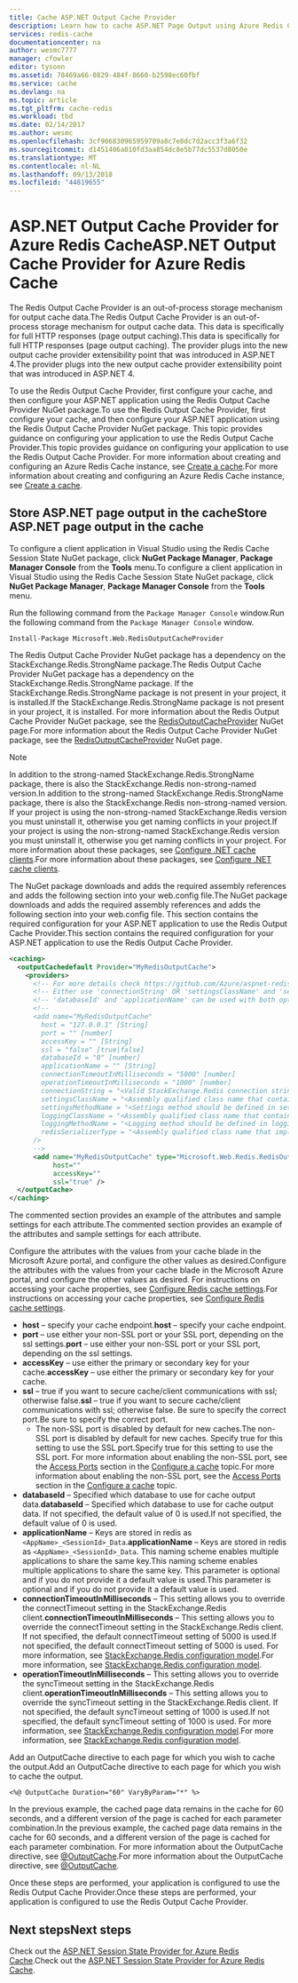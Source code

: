 ```yaml
---
title: Cache ASP.NET Output Cache Provider
description: Learn how to cache ASP.NET Page Output using Azure Redis Cache
services: redis-cache
documentationcenter: na
author: wesmc7777
manager: cfowler
editor: tysonn
ms.assetid: 78469a66-0829-484f-8660-b2598ec60fbf
ms.service: cache
ms.devlang: na
ms.topic: article
ms.tgt_pltfrm: cache-redis
ms.workload: tbd
ms.date: 02/14/2017
ms.author: wesmc
ms.openlocfilehash: 3cf906830965959709a8c7e8dc7d2acc3f3a6f32
ms.sourcegitcommit: d1451406a010fd3aa854dc8e5b77dc5537d8050e
ms.translationtype: MT
ms.contentlocale: nl-NL
ms.lasthandoff: 09/13/2018
ms.locfileid: "44819655"
---
```

# <a name="aspnet-output-cache-provider-for-azure-redis-cache"></a><span data-ttu-id="37b03-103">ASP.NET Output Cache Provider for Azure Redis Cache</span><span class="sxs-lookup"><span data-stu-id="37b03-103">ASP.NET Output Cache Provider for Azure Redis Cache</span></span>
<span data-ttu-id="37b03-104">The Redis Output Cache Provider is an out-of-process storage mechanism for output cache data.</span><span class="sxs-lookup"><span data-stu-id="37b03-104">The Redis Output Cache Provider is an out-of-process storage mechanism for output cache data.</span></span> <span data-ttu-id="37b03-105">This data is specifically for full HTTP responses (page output caching).</span><span class="sxs-lookup"><span data-stu-id="37b03-105">This data is specifically for full HTTP responses (page output caching).</span></span> <span data-ttu-id="37b03-106">The provider plugs into the new output cache provider extensibility point that was introduced in ASP.NET 4.</span><span class="sxs-lookup"><span data-stu-id="37b03-106">The provider plugs into the new output cache provider extensibility point that was introduced in ASP.NET 4.</span></span>

<span data-ttu-id="37b03-107">To use the Redis Output Cache Provider, first configure your cache, and then configure your ASP.NET application using the Redis Output Cache Provider NuGet package.</span><span class="sxs-lookup"><span data-stu-id="37b03-107">To use the Redis Output Cache Provider, first configure your cache, and then configure your ASP.NET application using the Redis Output Cache Provider NuGet package.</span></span> <span data-ttu-id="37b03-108">This topic provides guidance on configuring your application to use the Redis Output Cache Provider.</span><span class="sxs-lookup"><span data-stu-id="37b03-108">This topic provides guidance on configuring your application to use the Redis Output Cache Provider.</span></span> <span data-ttu-id="37b03-109">For more information about creating and configuring an Azure Redis Cache instance, see [Create a cache](cache-dotnet-how-to-use-azure-redis-cache.md#create-a-cache).</span><span class="sxs-lookup"><span data-stu-id="37b03-109">For more information about creating and configuring an Azure Redis Cache instance, see [Create a cache](cache-dotnet-how-to-use-azure-redis-cache.md#create-a-cache).</span></span>

## <a name="store-aspnet-page-output-in-the-cache"></a><span data-ttu-id="37b03-110">Store ASP.NET page output in the cache</span><span class="sxs-lookup"><span data-stu-id="37b03-110">Store ASP.NET page output in the cache</span></span>
<span data-ttu-id="37b03-111">To configure a client application in Visual Studio using the Redis Cache Session State NuGet package, click **NuGet Package Manager**, **Package Manager Console** from the **Tools** menu.</span><span class="sxs-lookup"><span data-stu-id="37b03-111">To configure a client application in Visual Studio using the Redis Cache Session State NuGet package, click **NuGet Package Manager**, **Package Manager Console** from the **Tools** menu.</span></span>

<span data-ttu-id="37b03-112">Run the following command from the `Package Manager Console` window.</span><span class="sxs-lookup"><span data-stu-id="37b03-112">Run the following command from the `Package Manager Console` window.</span></span>
    
```
Install-Package Microsoft.Web.RedisOutputCacheProvider
```

<span data-ttu-id="37b03-113">The Redis Output Cache Provider NuGet package has a dependency on the StackExchange.Redis.StrongName package.</span><span class="sxs-lookup"><span data-stu-id="37b03-113">The Redis Output Cache Provider NuGet package has a dependency on the StackExchange.Redis.StrongName package.</span></span> <span data-ttu-id="37b03-114">If the StackExchange.Redis.StrongName package is not present in your project, it is installed.</span><span class="sxs-lookup"><span data-stu-id="37b03-114">If the StackExchange.Redis.StrongName package is not present in your project, it is installed.</span></span> <span data-ttu-id="37b03-115">For more information about the Redis Output Cache Provider NuGet package, see the [RedisOutputCacheProvider](https://www.nuget.org/packages/Microsoft.Web.RedisOutputCacheProvider/) NuGet page.</span><span class="sxs-lookup"><span data-stu-id="37b03-115">For more information about the Redis Output Cache Provider NuGet package, see the [RedisOutputCacheProvider](https://www.nuget.org/packages/Microsoft.Web.RedisOutputCacheProvider/) NuGet page.</span></span>

>[!NOTE]
><span data-ttu-id="37b03-116">In addition to the strong-named StackExchange.Redis.StrongName package, there is also the StackExchange.Redis non-strong-named version.</span><span class="sxs-lookup"><span data-stu-id="37b03-116">In addition to the strong-named StackExchange.Redis.StrongName package, there is also the StackExchange.Redis non-strong-named version.</span></span> <span data-ttu-id="37b03-117">If your project is using the non-strong-named StackExchange.Redis version you must uninstall it, otherwise you get naming conflicts in your project.</span><span class="sxs-lookup"><span data-stu-id="37b03-117">If your project is using the non-strong-named StackExchange.Redis version you must uninstall it, otherwise you get naming conflicts in your project.</span></span> <span data-ttu-id="37b03-118">For more information about these packages, see [Configure .NET cache clients](cache-dotnet-how-to-use-azure-redis-cache.md#configure-the-cache-clients).</span><span class="sxs-lookup"><span data-stu-id="37b03-118">For more information about these packages, see [Configure .NET cache clients](cache-dotnet-how-to-use-azure-redis-cache.md#configure-the-cache-clients).</span></span>
>
>

<span data-ttu-id="37b03-119">The NuGet package downloads and adds the required assembly references and adds the following section into your web.config file.</span><span class="sxs-lookup"><span data-stu-id="37b03-119">The NuGet package downloads and adds the required assembly references and adds the following section into your web.config file.</span></span> <span data-ttu-id="37b03-120">This section contains the required configuration for your ASP.NET application to use the Redis Output Cache Provider.</span><span class="sxs-lookup"><span data-stu-id="37b03-120">This section contains the required configuration for your ASP.NET application to use the Redis Output Cache Provider.</span></span>

```xml
<caching>
  <outputCachedefault Provider="MyRedisOutputCache">
    <providers>
      <!-- For more details check https://github.com/Azure/aspnet-redis-providers/wiki -->
      <!-- Either use 'connectionString' OR 'settingsClassName' and 'settingsMethodName' OR use 'host','port','accessKey','ssl','connectionTimeoutInMilliseconds' and 'operationTimeoutInMilliseconds'. -->
      <!-- 'databaseId' and 'applicationName' can be used with both options. -->
      <!--
      <add name="MyRedisOutputCache" 
        host = "127.0.0.1" [String]
        port = "" [number]
        accessKey = "" [String]
        ssl = "false" [true|false]
        databaseId = "0" [number]
        applicationName = "" [String]
        connectionTimeoutInMilliseconds = "5000" [number]
        operationTimeoutInMilliseconds = "1000" [number]
        connectionString = "<Valid StackExchange.Redis connection string>" [String]
        settingsClassName = "<Assembly qualified class name that contains settings method specified below. Which basically return 'connectionString' value>" [String]
        settingsMethodName = "<Settings method should be defined in settingsClass. It should be public, static, does not take any parameters and should have a return type of 'String', which is basically 'connectionString' value.>" [String]
        loggingClassName = "<Assembly qualified class name that contains logging method specified below>" [String]
        loggingMethodName = "<Logging method should be defined in loggingClass. It should be public, static, does not take any parameters and should have a return type of System.IO.TextWriter.>" [String]
        redisSerializerType = "<Assembly qualified class name that implements Microsoft.Web.Redis.ISerializer>" [String]
      />
      -->
      <add name="MyRedisOutputCache" type="Microsoft.Web.Redis.RedisOutputCacheProvider"
           host=""
           accessKey=""
           ssl="true" />
  </outputCache>
</caching>
```

<span data-ttu-id="37b03-121">The commented section provides an example of the attributes and sample settings for each attribute.</span><span class="sxs-lookup"><span data-stu-id="37b03-121">The commented section provides an example of the attributes and sample settings for each attribute.</span></span>

<span data-ttu-id="37b03-122">Configure the attributes with the values from your cache blade in the Microsoft Azure portal, and configure the other values as desired.</span><span class="sxs-lookup"><span data-stu-id="37b03-122">Configure the attributes with the values from your cache blade in the Microsoft Azure portal, and configure the other values as desired.</span></span> <span data-ttu-id="37b03-123">For instructions on accessing your cache properties, see [Configure Redis cache settings](cache-configure.md#configure-redis-cache-settings).</span><span class="sxs-lookup"><span data-stu-id="37b03-123">For instructions on accessing your cache properties, see [Configure Redis cache settings](cache-configure.md#configure-redis-cache-settings).</span></span>

* <span data-ttu-id="37b03-124">**host** – specify your cache endpoint.</span><span class="sxs-lookup"><span data-stu-id="37b03-124">**host** – specify your cache endpoint.</span></span>
* <span data-ttu-id="37b03-125">**port** – use either your non-SSL port or your SSL port, depending on the ssl settings.</span><span class="sxs-lookup"><span data-stu-id="37b03-125">**port** – use either your non-SSL port or your SSL port, depending on the ssl settings.</span></span>
* <span data-ttu-id="37b03-126">**accessKey** – use either the primary or secondary key for your cache.</span><span class="sxs-lookup"><span data-stu-id="37b03-126">**accessKey** – use either the primary or secondary key for your cache.</span></span>
* <span data-ttu-id="37b03-127">**ssl** – true if you want to secure cache/client communications with ssl; otherwise false.</span><span class="sxs-lookup"><span data-stu-id="37b03-127">**ssl** – true if you want to secure cache/client communications with ssl; otherwise false.</span></span> <span data-ttu-id="37b03-128">Be sure to specify the correct port.</span><span class="sxs-lookup"><span data-stu-id="37b03-128">Be sure to specify the correct port.</span></span>
  * <span data-ttu-id="37b03-129">The non-SSL port is disabled by default for new caches.</span><span class="sxs-lookup"><span data-stu-id="37b03-129">The non-SSL port is disabled by default for new caches.</span></span> <span data-ttu-id="37b03-130">Specify true for this setting to use the SSL port.</span><span class="sxs-lookup"><span data-stu-id="37b03-130">Specify true for this setting to use the SSL port.</span></span> <span data-ttu-id="37b03-131">For more information about enabling the non-SSL port, see the [Access Ports](cache-configure.md#access-ports) section in the [Configure a cache](cache-configure.md) topic.</span><span class="sxs-lookup"><span data-stu-id="37b03-131">For more information about enabling the non-SSL port, see the [Access Ports](cache-configure.md#access-ports) section in the [Configure a cache](cache-configure.md) topic.</span></span>
* <span data-ttu-id="37b03-132">**databaseId** – Specified which database to use for cache output data.</span><span class="sxs-lookup"><span data-stu-id="37b03-132">**databaseId** – Specified which database to use for cache output data.</span></span> <span data-ttu-id="37b03-133">If not specified, the default value of 0 is used.</span><span class="sxs-lookup"><span data-stu-id="37b03-133">If not specified, the default value of 0 is used.</span></span>
* <span data-ttu-id="37b03-134">**applicationName** – Keys are stored in redis as `<AppName>_<SessionId>_Data`.</span><span class="sxs-lookup"><span data-stu-id="37b03-134">**applicationName** – Keys are stored in redis as `<AppName>_<SessionId>_Data`.</span></span> <span data-ttu-id="37b03-135">This naming scheme enables multiple applications to share the same key.</span><span class="sxs-lookup"><span data-stu-id="37b03-135">This naming scheme enables multiple applications to share the same key.</span></span> <span data-ttu-id="37b03-136">This parameter is optional and if you do not provide it a default value is used.</span><span class="sxs-lookup"><span data-stu-id="37b03-136">This parameter is optional and if you do not provide it a default value is used.</span></span>
* <span data-ttu-id="37b03-137">**connectionTimeoutInMilliseconds** – This setting allows you to override the connectTimeout setting in the StackExchange.Redis client.</span><span class="sxs-lookup"><span data-stu-id="37b03-137">**connectionTimeoutInMilliseconds** – This setting allows you to override the connectTimeout setting in the StackExchange.Redis client.</span></span> <span data-ttu-id="37b03-138">If not specified, the default connectTimeout setting of 5000 is used.</span><span class="sxs-lookup"><span data-stu-id="37b03-138">If not specified, the default connectTimeout setting of 5000 is used.</span></span> <span data-ttu-id="37b03-139">For more information, see [StackExchange.Redis configuration model](http://go.microsoft.com/fwlink/?LinkId=398705).</span><span class="sxs-lookup"><span data-stu-id="37b03-139">For more information, see [StackExchange.Redis configuration model](http://go.microsoft.com/fwlink/?LinkId=398705).</span></span>
* <span data-ttu-id="37b03-140">**operationTimeoutInMilliseconds** – This setting allows you to override the syncTimeout setting in the StackExchange.Redis client.</span><span class="sxs-lookup"><span data-stu-id="37b03-140">**operationTimeoutInMilliseconds** – This setting allows you to override the syncTimeout setting in the StackExchange.Redis client.</span></span> <span data-ttu-id="37b03-141">If not specified, the default syncTimeout setting of 1000 is used.</span><span class="sxs-lookup"><span data-stu-id="37b03-141">If not specified, the default syncTimeout setting of 1000 is used.</span></span> <span data-ttu-id="37b03-142">For more information, see [StackExchange.Redis configuration model](http://go.microsoft.com/fwlink/?LinkId=398705).</span><span class="sxs-lookup"><span data-stu-id="37b03-142">For more information, see [StackExchange.Redis configuration model](http://go.microsoft.com/fwlink/?LinkId=398705).</span></span>

<span data-ttu-id="37b03-143">Add an OutputCache directive to each page for which you wish to cache the output.</span><span class="sxs-lookup"><span data-stu-id="37b03-143">Add an OutputCache directive to each page for which you wish to cache the output.</span></span>

```
<%@ OutputCache Duration="60" VaryByParam="*" %>
```

<span data-ttu-id="37b03-144">In the previous example, the cached page data remains in the cache for 60 seconds, and a different version of the page is cached for each parameter combination.</span><span class="sxs-lookup"><span data-stu-id="37b03-144">In the previous example, the cached page data remains in the cache for 60 seconds, and a different version of the page is cached for each parameter combination.</span></span> <span data-ttu-id="37b03-145">For more information about the OutputCache directive, see [@OutputCache](http://go.microsoft.com/fwlink/?linkid=320837).</span><span class="sxs-lookup"><span data-stu-id="37b03-145">For more information about the OutputCache directive, see [@OutputCache](http://go.microsoft.com/fwlink/?linkid=320837).</span></span>

<span data-ttu-id="37b03-146">Once these steps are performed, your application is configured to use the Redis Output Cache Provider.</span><span class="sxs-lookup"><span data-stu-id="37b03-146">Once these steps are performed, your application is configured to use the Redis Output Cache Provider.</span></span>

## <a name="next-steps"></a><span data-ttu-id="37b03-147">Next steps</span><span class="sxs-lookup"><span data-stu-id="37b03-147">Next steps</span></span>
<span data-ttu-id="37b03-148">Check out the [ASP.NET Session State Provider for Azure Redis Cache](cache-aspnet-session-state-provider.md).</span><span class="sxs-lookup"><span data-stu-id="37b03-148">Check out the [ASP.NET Session State Provider for Azure Redis Cache](cache-aspnet-session-state-provider.md).</span></span>

